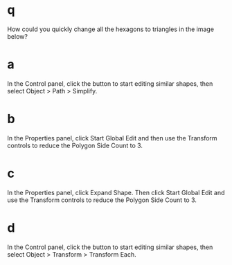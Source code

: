 # q
How could you quickly change all the hexagons to triangles in the image below?
# a
In the Control panel, click the button to start editing similar shapes, then select Object > Path > Simplify.
# b
In the Properties panel, click Start Global Edit and then use the Transform controls to reduce the Polygon Side Count to 3.
# c
In the Properties panel, click Expand Shape. Then click Start Global Edit and use the Transform controls to reduce the Polygon Side Count to 3.
# d
In the Control panel, click the button to start editing similar shapes, then select Object > Transform > Transform Each.
